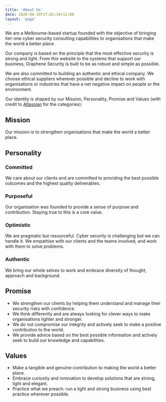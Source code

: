 ```yaml
---
title: 'About Us'
date: 2020-06-10T17:01:34+11:00
layout: 'page'
---
```


We are a Melbourne-based startup founded with the objective of bringing tier-one cyber security consulting capabilities to organisations that make the world a better place.

Our company is based on the principle that the most effective security is strong and light. From this website to the systems that support our business, Graphene Security is built to be as robust and simple as possible.

We are also committed to building an authentic and ethical company. We choose ethical suppliers wherever possible and decline to work with organisations or industries that have a net negative impact on people or the environment.

Our identity is shaped by our Mission, Personality, Promise and Values (with credit to [Atlassian](https://atlassian.design/brand) for the categories):

## Mission

Our mission is to strengthen organisations that make the world a better place.

## Personality

### Committed
We care about our clients and are committed to providing the best possible outcomes and the highest quality deliverables.

### Purposeful
Our organisation was founded to provide a sense of purpose and contribution. Staying true to this is a core value.

### Optimistic
We are pragmatic but resourceful. Cyber security is challenging but we can handle it. We empathise with our clients and the teams involved, and work with them to solve problems.

### Authentic
We bring our whole selves to work and embrace diversity of thought, approach and background.

## Promise

- We strengthen our clients by helping them understand and manage their security risks with confidence.
- We think differently and are always looking for clever ways to make organisations lighter and stronger.
- We do not compromise our integrity and actively seek to make a positive contribution to the world.
- We provide advice based on the best possible information and actively seek to build our knowledge and capabilities.

## Values

- Make a tangible and genuine contribution to making the world a better place.
- Embrace curiosity and innovation to develop solutions that are strong, light and elegant.
- Practice what we preach: run a light and strong business using best practice wherever possible.